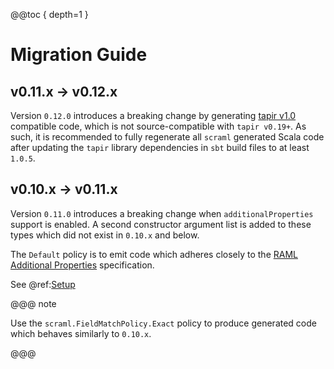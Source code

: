 @@toc { depth=1 }

# Migration Guide

## v0.11.x -> v0.12.x

Version `0.12.0` introduces a breaking change by generating [tapir v1.0](https://tapir.softwaremill.com/en/latest/migrating.html#from-0-20-to-1-0) compatible code, which is not source-compatible with `tapir v0.19+`.  As such, it is recommended to fully regenerate all `scraml` generated Scala code after updating the `tapir` library dependencies in `sbt` build files to at least `1.0.5`.

## v0.10.x -> v0.11.x

Version `0.11.0` introduces a breaking change when `additionalProperties` support is enabled.  A second constructor argument list is added to these types which did not exist in `0.10.x` and below.

The `Default` policy is to emit code which adheres closely to the [RAML Additional Properties](https://github.com/raml-org/raml-spec/blob/master/versions/raml-10/raml-10.md/#additional-properties) specification.

See @ref:[Setup](setup.md)

@@@ note

Use the `scraml.FieldMatchPolicy.Exact` policy to produce generated code which behaves similarly to `0.10.x`.

@@@

